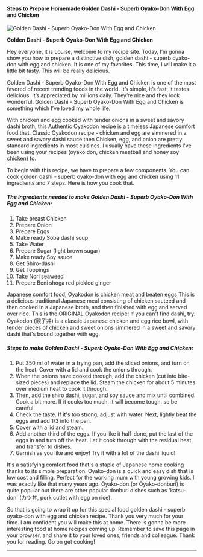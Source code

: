             

#### Steps to Prepare Homemade Golden Dashi - Superb Oyako-Don With Egg and Chicken

![Golden Dashi - Superb Oyako-Don With Egg and Chicken](https://img-global.cpcdn.com/recipes/6037232193372160/751x532cq70/golden-dashi-superb-oyako-don-with-egg-and-chicken-recipe-main-photo.jpg)

**Golden Dashi - Superb Oyako-Don With Egg and Chicken**

Hey everyone, it is Louise, welcome to my recipe site. Today, I’m gonna show you how to prepare a distinctive dish, golden dashi - superb oyako-don with egg and chicken. It is one of my favorites. This time, I will make it a little bit tasty. This will be really delicious.

Golden Dashi - Superb Oyako-Don With Egg and Chicken is one of the most favored of recent trending foods in the world. It’s simple, it’s fast, it tastes delicious. It’s appreciated by millions daily. They’re nice and they look wonderful. Golden Dashi - Superb Oyako-Don With Egg and Chicken is something which I’ve loved my whole life.

With chicken and egg cooked with tender onions in a sweet and savory dashi broth, this Authentic Oyakodon recipe is a timeless Japanese comfort food that. Classic Oyakodon recipe - chicken and egg are simmered in a sweet and savory dashi sauce then Chicken, egg, and onion are pretty standard ingredients in most cuisines. I usually have these ingredients I've been using your recipes (oyako don, chicken meatball and honey soy chicken) to.

To begin with this recipe, we have to prepare a few components. You can cook golden dashi - superb oyako-don with egg and chicken using 11 ingredients and 7 steps. Here is how you cook that.

##### The ingredients needed to make Golden Dashi - Superb Oyako-Don With Egg and Chicken:

1.  Take breast Chicken
2.  Prepare Onion
3.  Prepare Eggs
4.  Make ready Soba dashi soup
5.  Take Water
6.  Prepare Sugar (light brown sugar)
7.  Make ready Soy sauce
8.  Get Shiro-dashi
9.  Get Toppings
10.  Take Nori seaweed
11.  Prepare Beni shoga red pickled ginger

Japanese comfort food, Oyakodon is chicken meat and beaten eggs This is a delicious traditional Japanese meal consisting of chicken sauteed and then cooked in a Japanese broth, and then finished with egg and served over rice. This is the ORIGINAL Oyakodon recipe! If you can't find dashi, try. Oyakodon (親子丼) is a classic Japanese chicken and egg rice bowl, with tender pieces of chicken and sweet onions simmered in a sweet and savory dashi that's bound together with egg.

##### Steps to make Golden Dashi - Superb Oyako-Don With Egg and Chicken:

1.  Put 350 ml of water in a frying pan, add the sliced onions, and turn on the heat. Cover with a lid and cook the onions through.
2.  When the onions have cooked through, add the chicken (cut into bite-sized pieces) and replace the lid. Steam the chicken for about 5 minutes over medium heat to cook it through.
3.  Then, add the shiro dashi, sugar, and soy sauce and mix until combined. Cook a bit more. If it cooks too much, it will become tough, so be careful.
4.  Check the taste. If it's too strong, adjust with water. Next, lightly beat the eggs and add 1/3 into the pan.
5.  Cover with a lid and steam.
6.  Add another third of the eggs. If you like it half-done, put the last of the eggs in and turn off the heat. Let it cook through with the residual heat and transfer to dishes.
7.  Garnish as you like and enjoy! Try it with a lot of the dashi liquid!

It's a satisfying comfort food that's a staple of Japanese home cooking thanks to its simple preparation. Oyako-don is a quick and easy dish that is low cost and filling. Perfect for the working mum with young growing kids. I was exactly like that many years ago. Oyako-don (or Oyako-donburi) is quite popular but there are other popular donburi dishes such as 'katsu-don' (カツ丼, pork cutlet with egg on rice).

So that is going to wrap it up for this special food golden dashi - superb oyako-don with egg and chicken recipe. Thank you very much for your time. I am confident you will make this at home. There is gonna be more interesting food at home recipes coming up. Remember to save this page in your browser, and share it to your loved ones, friends and colleague. Thank you for reading. Go on get cooking!

* * *